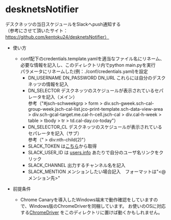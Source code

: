 # desknetsNotifier
デスクネッツの当日スケジュールをSlackへpush通知する  
（参考にさせて頂いたサイト：https://github.com/kentoku24/desknetsNotifier）

- 使い方
  * conf配下のcredentials.template.yamlを適当なファイル名にリネーム、必要な情報を記入し、このディレクトリ内でpython main.pyを実行  
    パラメータにリネームした(例：./conf/credentials.yaml)を設定 
    - DN_USERNAME DN_PASSWORD DN_URL これらには自分のデスクネッツの情報を記入
    - DN_SELECTOR デスクネッツのスケジュールが表示されているセパレータを記入（メイン）  
      参考（"#jsch-schweekgrp > form > div.sch-gweek.sch-cal-group-week.jsch-cal-list.jco-print-template.sch-data-view-area > div.sch-gcal-target.me.cal-h-cell.jsch-cal > div.cal-h-week > table > tbody > tr > td.cal-day.co-today"）
    - DN_SELECTOR_CL デスクネッツのスケジュールが表示されているセパレータを記入（サブ）  
      参考（" > div:nth-child(2)"）
    - SLACK_TOKEN は[こちら](https://api.slack.com/custom-integrations/legacy-tokens)から取得
    - SLACK_USER_ID は [users.info](https://api.slack.com/methods/users.info/test) あたりで自分のユーザ名リンクをクリック
    - SLACK_CHANNEL 出力するチャンネル名を記入
    - SLACK_MENTION メンションしたい場合記入　フォーマットは"<@メンション先>"

- 前提条件
  * Chrome Canaryを導入したWindows端末で動作確認をしていますので、Windows版のChromeDriverを同梱しています。
  お使いのOSに対応する[ChromeDriver](https://sites.google.com/a/chromium.org/chromedriver/) をこのディレクトリに置けば動くかもしれません。
  
  
